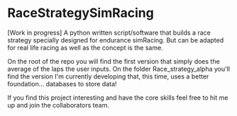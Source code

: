 # RaceStrategySimRacing
[Work in progress] A python written script/software that builds a race strategy specially designed for endurance simRacing. But can be adapted for real life racing as well as the concept is the same.

On the root of the repo you will find the first version that simply does the average of the laps the user inputs. 
On the folder Race_strategy_alpha you'll find the version I'm currently developing that, this time, uses a better foundation... databases to store data!

If you find this project interesting and have the core skills feel free to hit me up and join the collaborators team.
